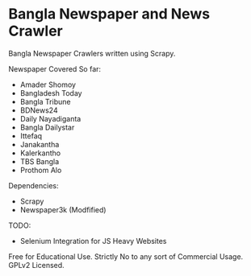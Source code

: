 # Bangla Newspaper and News Crawler

Bangla Newspaper Crawlers written using Scrapy.

Newspaper Covered So far:
- Amader Shomoy
- Bangladesh Today
- Bangla Tribune
- BDNews24
- Daily Nayadiganta
- Bangla Dailystar
- Ittefaq
- Janakantha
- Kalerkantho
- TBS Bangla
- Prothom Alo

Dependencies:
- Scrapy
- Newspaper3k (Modfified)

TODO:
- Selenium Integration for JS Heavy Websites

Free for Educational Use. Strictly No to any sort of Commercial Usage. GPLv2 Licensed.
